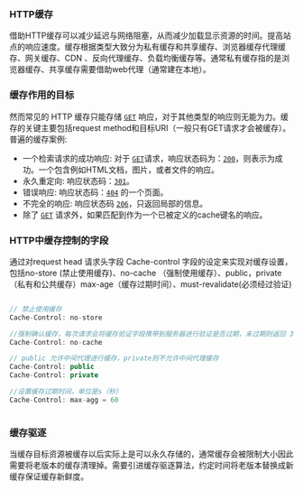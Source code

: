 ### HTTP缓存

借助HTTP缓存可以减少延迟与网络阻塞，从而减少加载显示资源的时间。提高站点的响应速度。缓存根据类型大致分为私有缓存和共享缓存、浏览器缓存代理缓存、网关缓存、CDN 、反向代理缓存、负载均衡缓存等。通常私有缓存指的是浏览器缓存、共享缓存需要借助web代理（通常建在本地）。

### 缓存作用的目标

然而常见的 HTTP 缓存只能存储 [`GET`](https://developer.mozilla.org/zh-CN/docs/Web/HTTP/Methods/GET) 响应，对于其他类型的响应则无能为力。缓存的关键主要包括request method和目标URI（一般只有GET请求才会被缓存）。 普遍的缓存案例:

- 一个检索请求的成功响应: 对于 [`GET`](https://developer.mozilla.org/zh-CN/docs/Web/HTTP/Methods/GET)请求，响应状态码为：[`200`](https://developer.mozilla.org/zh-CN/docs/Web/HTTP/Status/200)，则表示为成功。一个包含例如HTML文档，图片，或者文件的响应。
- 永久重定向: 响应状态码：[`301`](https://developer.mozilla.org/zh-CN/docs/Web/HTTP/Status/301)。
- 错误响应: 响应状态码：[`404`](https://developer.mozilla.org/zh-CN/docs/Web/HTTP/Status/404) 的一个页面。
- 不完全的响应: 响应状态码 [`206`](https://developer.mozilla.org/zh-CN/docs/Web/HTTP/Status/206)，只返回局部的信息。
- 除了 [`GET`](https://developer.mozilla.org/zh-CN/docs/Web/HTTP/Methods/GET) 请求外，如果匹配到作为一个已被定义的cache键名的响应。

### HTTP中缓存控制的字段

通过对request head 请求头字段 Cache-control 字段的设定来实现对缓存设置，包括no-store (禁止使用缓存)、no-cache （强制使用缓存）、public，private （私有和公共缓存）max-age（缓存过期时间）、must-revalidate(必须经过验证)

 

```javascript

// 禁止使用缓存
Cache-Control: no-store

//强制确认缓存，每次请求会将缓存验证字段携带到服务器进行验证是否过期，未过期则返回 304进行定向到缓存中的资源，
Cache-Control: no-cache

// public 允许中间代理进行缓存，private则不允许中间代理缓存
Cache-Control: public
Cache-Control: private

//设置缓存过期时间，单位是s（秒）
Cache-Control: max-agg = 60



```

### 缓存驱逐

当缓存目标资源被缓存以后实际上是可以永久存储的，通常缓存会被限制大小因此需要将老版本的缓存清理掉。需要引进缓存驱逐算法，约定时间将老版本替换成新缓存保证缓存新鲜度。